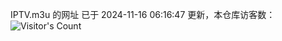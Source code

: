 IPTV.m3u 的网址 已于 2024-11-16 06:16:47 更新，本仓库访客数：![Visitor's Count](https://profile-counter.glitch.me/hero1898_tv/count.svg)

